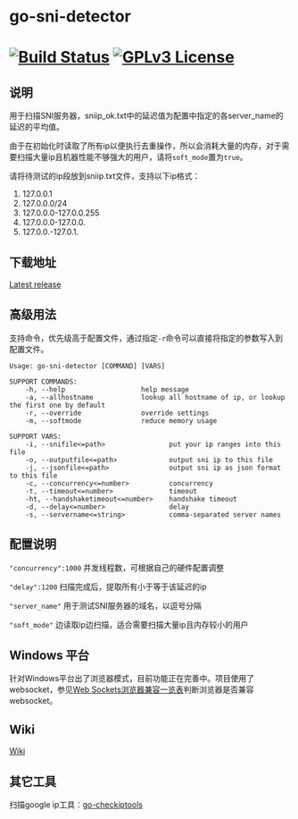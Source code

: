 # go-sni-detector

[![Build Status](https://travis-ci.org/johnsonz/go-sni-detector.svg?branch=master)](https://travis-ci.org/johnsonz/go-sni-detector) [![GPLv3 License](https://img.shields.io/badge/license-GPLv3-blue.svg)](https://github.com/johnsonz/go-sni-detector/blob/master/LICENSE)
============

## 说明
用于扫描SNI服务器，sniip_ok.txt中的延迟值为配置中指定的各server_name的延迟的平均值。

由于在初始化时读取了所有ip以便执行去重操作，所以会消耗大量的内存，对于需要扫描大量ip且机器性能不够强大的用户，请将`soft_mode`置为`true`。

请将待测试的ip段放到sniip.txt文件，支持以下ip格式：

1. 127.0.0.1
2. 127.0.0.0/24
3. 127.0.0.0-127.0.0.255
4. 127.0.0.0-127.0.0.
5. 127.0.0.-127.0.1.

## 下载地址
[Latest release](https://github.com/johnsonz/go-sni-detector/releases)

## 高级用法
支持命令，优先级高于配置文件，通过指定`-r`命令可以直接将指定的参数写入到配置文件。
```
Usage: go-sni-detector [COMMAND] [VARS]

SUPPORT COMMANDS:
	-h, --help                   help message
	-a, --allhostname            lookup all hostname of ip, or lookup the first one by default
	-r, --override               override settings
	-m, --softmode               reduce memory usage

SUPPORT VARS:
	-i, --snifile<=path>                put your ip ranges into this file
	-o, --outputfile<=path>             output sni ip to this file
	-j, --jsonfile<=path>               output sni ip as json format to this file
	-c, --concurrency<=number>          concurrency
	-t, --timeout<=number>              timeout
	-ht, --handshaketimeout<=number>    handshake timeout
	-d, --delay<=number>                delay
	-s, --servername<=string>           comma-separated server names
```

## 配置说明
`"concurrency":1000` 并发线程数，可根据自己的硬件配置调整

`"delay":1200` 扫描完成后，提取所有小于等于该延迟的ip

`"server_name"` 用于测试SNI服务器的域名，以逗号分隔

`"soft_mode"` 边读取ip边扫描，适合需要扫描大量ip且内存较小的用户

## Windows 平台
针对Windows平台出了浏览器模式，目前功能正在完善中。项目使用了websocket，参见[Web Sockets浏览器兼容一览表](http://caniuse.mojijs.com/Home/Html/item/key/websockets/index.html)判断浏览器是否兼容websocket。

## Wiki
[Wiki](https://plumwine.me/go-sni-detector-usage-wiki/)

## 其它工具
扫描google ip工具：[go-checkiptools](https://github.com/johnsonz/go-checkiptools)
